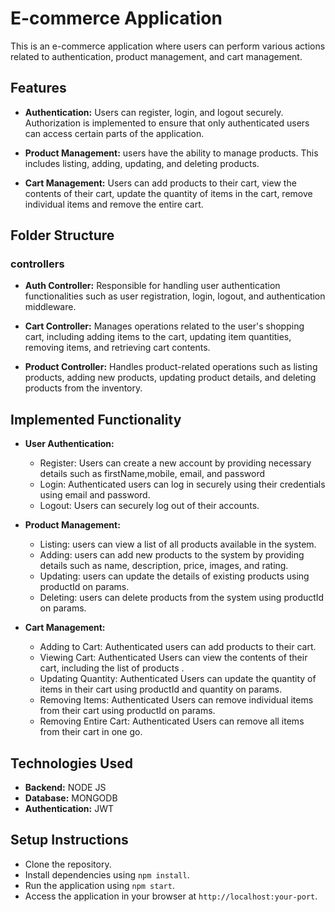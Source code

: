 # E-commerce Application

This is an e-commerce application where users can perform various actions related to authentication, product management, and cart management.

## Features

- **Authentication:** Users can register, login, and logout securely. Authorization is implemented to ensure that only authenticated users can access certain parts of the application.

- **Product Management:** users have the ability to manage products. This includes listing, adding, updating, and deleting products.

- **Cart Management:** Users can add products to their cart, view the contents of their cart, update the quantity of items in the cart, remove individual items  and remove the entire cart.

## Folder Structure
### controllers     

- **Auth Controller:** Responsible for handling user authentication functionalities such as user registration, login, logout, and authentication middleware.

- **Cart Controller:** Manages operations related to the user's shopping cart, including adding items to the cart, updating item quantities, removing items, and retrieving cart contents.

- **Product Controller:** Handles product-related operations such as listing products, adding new products, updating product details, and deleting products from the inventory.


## Implemented Functionality

- **User Authentication:**
  - Register: Users can create a new account by providing necessary details such as firstName,mobile, email, and password
  - Login: Authenticated users can log in securely using their credentials using email and password.
  - Logout: Users can securely log out of their accounts.

- **Product Management:**
  - Listing:  users can view a list of all products available in the system.
  - Adding: users can add new products to the system by providing details such as name, description, price, images, and rating.
  - Updating: users can update the details of existing products using productId on params.
  - Deleting: users can delete products from the system using productId on params.

- **Cart Management:**
  - Adding to Cart: Authenticated users can add products to their cart.
  - Viewing Cart: Authenticated Users can view the contents of their cart, including the list of products .
  - Updating Quantity: Authenticated Users can update the quantity of items in their cart using productId and quantity on params.
  - Removing Items: Authenticated Users can remove individual items from their cart using productId on params.
  - Removing Entire Cart: Authenticated Users can remove all items from their cart in one go.

## Technologies Used


- **Backend:** NODE JS
- **Database:** MONGODB
- **Authentication:** JWT

## Setup Instructions

- Clone the repository.
- Install dependencies using `npm install`.
- Run the application using `npm start`.
- Access the application in your browser at `http://localhost:your-port`.




